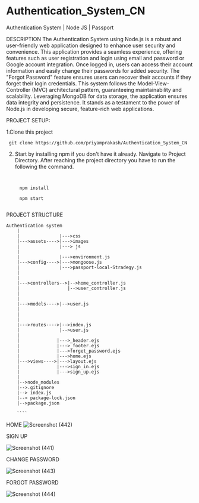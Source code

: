 # Authentication_System_CN
Authentication System | Node JS | Passport

DESCRIPTION
The Authentication System using Node.js is a robust and user-friendly web application designed to enhance user security and convenience. This application provides a seamless experience, offering features such as user registration and login using email and password or Google account integration. Once logged in, users can access their account information and easily change their passwords for added security. The "Forgot Password" feature ensures users can recover their accounts if they forget their login credentials. This system follows the Model-View-Controller (MVC) architectural pattern, guaranteeing maintainability and scalability. Leveraging MongoDB for data storage, the application ensures data integrity and persistence. It stands as a testament to the power of Node.js in developing secure, feature-rich web applications.

PROJECT SETUP:

1.Clone this project
     
    
     git clone https://github.com/priyamprakash/Authentication_System_CN
     

2. Start by installing npm if you don't have it already.
Navigate to Project Directory.
After reaching the project directory you have to run the following the command.

```
     
     
     npm install 
     
     npm start 
     
```

     
PROJECT STRUCTURE
```
Authentication system
    |
    |               |--->css
    |--->assets---->|--->images
    |               |---> js
    |
    |               |--->environment.js
    |--->config---->|--->mongoose.js
    |               |--->passport-local-Stradegy.js
    |
    |                  
    |--->controllers-->|-->home_controller.js
    |                  |-->user_controller.js
    |
    |               
    |--->models---->|-->user.js
    |
    |              
    |               
    |--->routes---->|-->index.js
    |               |-->user.js
    |
    |              |--->_header.ejs
    |              |--->_footer.ejs
    |              |--->forget_password.ejs
    |              |--->home.ejs
    |--->views---->|--->layout.ejs
    |              |--->sign_in.ejs
    |              |--->sign_up.ejs
    |
    |-->node_modules
    |-->.gitignore
    |--> index.js
    |--> package-lock.json
    |-->package.json
    
    ````

```

     
     
HOME
![Screenshot (442)](https://github.com/priyamprakash/Authentication_System_CN/assets/65361533/17ef9e99-3bd2-41e7-92bc-f3f433899401)

SIGN UP 

![Screenshot (441)](https://github.com/priyamprakash/Authentication_System_CN/assets/65361533/8204f160-f48a-4f47-b486-7900ac074d63)

CHANGE PASSWORD

![Screenshot (443)](https://github.com/priyamprakash/Authentication_System_CN/assets/65361533/2b84d8f0-eadc-4a9a-b41a-3114d6868626)

FORGOT PASSWORD

![Screenshot (444)](https://github.com/priyamprakash/Authentication_System_CN/assets/65361533/5893fcd1-034d-475a-829e-fcab2f09c8b5)

